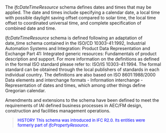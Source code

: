 ﻿The _IfcDateTimeResource_ schema defines dates and times that may be applied. The date and times include specifying a calendar date, a local time with possible daylight saving offset compared to solar time, the local time offset to coordinated universal time, and complete specification of combined date and time.   
  
_IfcDateTimeResource_ schema is defined following an adaptation of date_time schema contained in the ISO/CD 10303-41:1992, Industrial Automation Systems and Integration: Product Data Representation and Exchange Part 41: Integrated generic resources: Fundamentals of product description and support. For more information on the definitions as defined in the formal ISO standard please refer to: ISO/IS 10303-41:1994. The formal standard can be obtained through the local publishers of standards in each individual country. The definitions are also based on ISO 8601:1988/2000 Data elements and interchange formats - Information interchange - Representation of dates and times, which among other things define Gregorian calendar.   
  
Amendments and extensions to the schema have been defined to meet the requirements of IAI defined business processes in AEC/FM design, construction and facilities management operations.

> <font size="-1" color="#0000FF">HISTORY This schema was introduced in IFC R2.0. Its entities were formerly
part of <i>IfcPropertyResource</i>.
</font>
